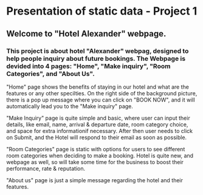 # Presentation of static data - Project 1

## Welcome to "Hotel Alexander" webpage.

### This project is about hotel "Alexander" webpag, designed to help people inquiry about future bookings. The Webpage is devided into 4 pages: "Home", "Make inquiry", "Room Categories", and "About Us".

"Home" page shows the benefits of staying in our hotel and what are the features or any other specilties. On the right side of the background picture, there is a pop up message where you can click on "BOOK NOW", and it will automatically lead you to the "Make inquiry" page.

"Make Inquiry" page is quite simple and basic, where user can input their details, like email, name, arrival & departure date, room category choice, and space for extra informationif necessary. After then user needs to click on Submit, and the Hotel will respond to their email as soon as possible.

"Room Categories" page is static with options for users to see different room categories when deciding to make a booking. Hotel is quite new, and webpage as well, so will take some time for the business to boost their performance, rate & reputation.

"About us" page is just a simple message regarding the hotel and their features.
